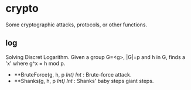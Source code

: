 # crypto
Some cryptographic attacks, protocols, or other functions.

## log
Solving Discret Logarithm. Given a group G=\<g\>, |G|=p and h in G, finds a 'x' where g^x = h mod p.
 - **BruteForce(g, h, p *Int) *Int** : Brute-force attack.
 - **Shanks(g, h, p *Int) *Int** : Shanks' baby steps giant steps.
